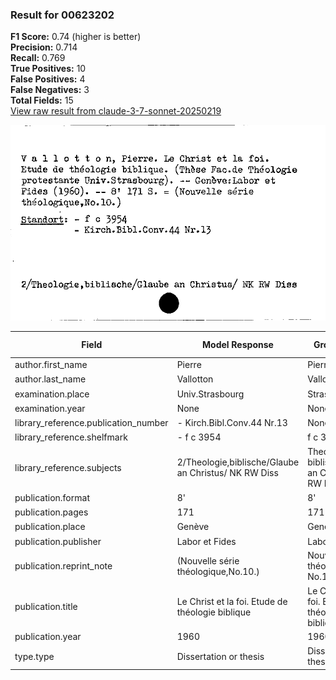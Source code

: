 ### Result for 00623202
**F1 Score:** 0.74 (higher is better)<br>**Precision:** 0.714<br>**Recall:** 0.769<br>**True Positives:** 10<br>**False Positives:** 4<br>**False Negatives:** 3<br>**Total Fields:** 15<br>[View raw result from claude-3-7-sonnet-20250219](https://github.com/RISE-UNIBAS/humanities_data_benchmark/blob/main/results/2025-09-02/T0144/request_T0144_00623202.json)

<img src="https://github.com/RISE-UNIBAS/humanities_data_benchmark/blob/main/benchmarks/zettelkatalog/images/00623202.jpg?raw=true" alt="00623202" width="600px">

| Field | Model Response | Ground Truth | Fuzzy Score | Match |
|-------|----------------|--------------|-------------|-------|
| author.first_name | Pierre | Pierre | 1.000 | ✅ |
| author.last_name | Vallotton | Vallotton | 1.000 | ✅ |
| examination.place | Univ.Strasbourg | Strasbourg | 0.800 | ❌ |
| examination.year | None | None | 1.000 | ✅ |
| library_reference.publication_number | - Kirch.Bibl.Conv.44 Nr.13 | None | 0.000 | ❌ |
| library_reference.shelfmark | - f c 3954 | f c 3954 | 0.889 | ❌ |
| library_reference.subjects | 2/Theologie,biblische/Glaube an Christus/ NK RW Diss | Theologie, biblische/Glaube an Christus/ NK RW Diss | 0.971 | ✅ |
| publication.format | 8' | 8' | 1.000 | ✅ |
| publication.pages | 171 | 171 | 1.000 | ✅ |
| publication.place | Genève | Genève | 1.000 | ✅ |
| publication.publisher | Labor et Fides | Labor et Fides | 1.000 | ✅ |
| publication.reprint_note | (Nouvelle série théologique,No.10.) | Nouvelle série théologique, No.10 | 0.941 | ❌ |
| publication.title | Le Christ et la foi. Etude de théologie biblique | Le Christ et la foi. Etude de théologie biblique. | 0.990 | ✅ |
| publication.year | 1960 | 1960 | 1.000 | ✅ |
| type.type | Dissertation or thesis | Dissertation or thesis | 1.000 | ✅ |
